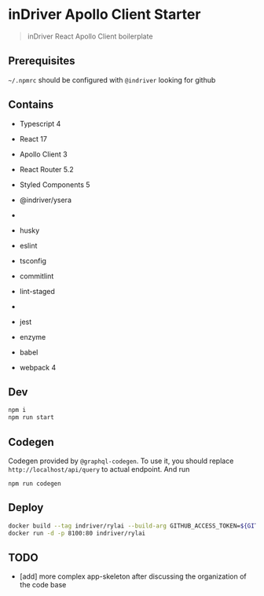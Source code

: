 # inDriver Apollo Client Starter

> inDriver React Apollo Client boilerplate

## Prerequisites

`~/.npmrc` should be configured with `@indriver` looking for github

## Contains

- Typescript 4
- React 17
- Apollo Client 3
- React Router 5.2
- Styled Components 5
- @indriver/ysera

-
- husky
- eslint
- tsconfig
- commitlint
- lint-staged

-
- jest
- enzyme
- babel
- webpack 4

## Dev

```sh
npm i
npm run start
```

## Codegen

Codegen provided by `@graphql-codegen`. To use it, you should replace `http://localhost/api/query` to actual endpoint. And run
```
npm run codegen
```

## Deploy

```sh
docker build --tag indriver/rylai --build-arg GITHUB_ACCESS_TOKEN=${GITHUB_ACCESS_TOKEN} -f configs/docker/Dockerfile.prod .
docker run -d -p 8100:80 indriver/rylai
```

## TODO

- [add] more complex app-skeleton after discussing the organization of the code base
